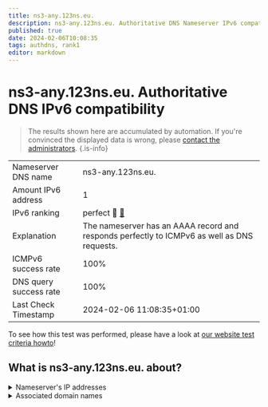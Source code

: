 ```yaml
---
title: ns3-any.123ns.eu.
description: ns3-any.123ns.eu. Authoritative DNS Nameserver IPv6 compatibility
published: true
date: 2024-02-06T10:08:35
tags: authdns, rank1
editor: markdown
---
```


# ns3-any.123ns.eu. Authoritative DNS IPv6 compatibility

> The results shown here are accumulated by automation. If you're convinced the displayed data is wrong, please [contact the administrators](/howto/chat). 
{.is-info}




|   |   |
| - | - |
| Nameserver DNS name | ns3-any.123ns.eu.
| Amount IPv6 address | 1
| IPv6 ranking | perfect :1st_place_medal: [🔗](/howto/ranking) |
| Explanation | The nameserver has an AAAA record and responds perfectly to ICMPv6 as well as DNS requests. |
| ICMPv6 success rate | 100%|
| DNS query success rate | 100% |
| Last Check Timestamp | 2024-02-06 11:08:35+01:00 |

To see how this test was performed, please have a look at [our website test criteria howto](/howto/testcriteria/authdns)!


## What is ns3-any.123ns.eu. about?




<details>
<summary>Nameserver's IP addresses</summary>

2001:67c:1bc::116

</details>



<details>
<summary>Associated domain names</summary>

www.bmj.de

www.bundesbank.de

www.bundesrat.de

</details>
